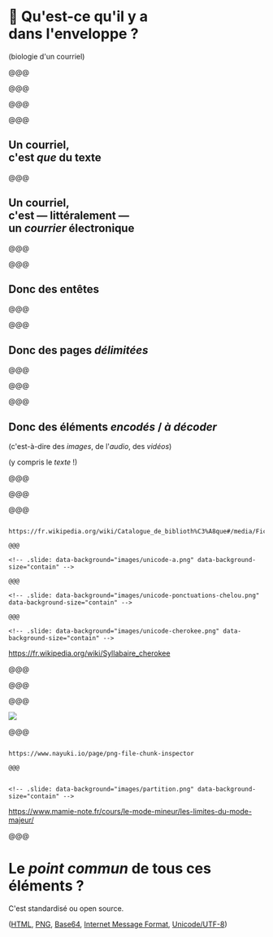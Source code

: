 <!-- .slide: data-background="images/serre-des-comilles.jpg"  data-state="background-dark" id="enveloppe" -->

# 🔎 Qu'est-ce qu'il y a<br> dans l'enveloppe ?

(biologie d'un courriel)

@@@

<!-- .slide: data-background="images/email-ui.png" data-background-size="60%"  -->

@@@

<!-- .slide: data-background="images/email-ui-show-raw.png" data-background-size="60%"  -->


@@@

<!-- .slide: data-background="images/email-raw.png" data-background-size="60%"  -->

@@@

## Un courriel,<br> c'est _que_ du texte

@@@

## Un courriel,<br>c'est — littéralement —<br>un _courrier_ électronique

@@@

<!-- .slide: data-background="images/email-courrier.png" data-background-size="contain" -->


@@@

## Donc des entêtes

@@@

<!-- .slide: data-background="images/email-entete.png" -->

@@@

## Donc des pages _délimitées_

@@@

<!-- .slide: data-background="images/email-delimiteurs.png" data-background-size="contain" -->

@@@

<!-- .slide: data-background="images/email-delimiteurs-html.png" data-background-size="contain" -->

@@@

## Donc des éléments _encodés_ / _à décoder_

<span class="fragment">(c'est-à-dire des _images_, de l'_audio_, des _vidéos_)</span>

<span class="fragment">(y compris le _texte_ !)</span>

@@@

<!-- .slide: data-background="images/email-unicode.png" data-background-size="contain" -->

@@@

<!-- .slide: data-background="images/unicode-e-accent.png" data-background-size="contain" -->


@@@

<!-- .slide: data-background="images/bibliotheque-index.jpg" data-background-size="contain" -->

~~~~

https://fr.wikipedia.org/wiki/Catalogue_de_biblioth%C3%A8que#/media/Fichier:Manchester_Central_Library,_March_2010_(4467481691).jpg

@@@

<!-- .slide: data-background="images/unicode-a.png" data-background-size="contain" -->

@@@

<!-- .slide: data-background="images/unicode-ponctuations-chelou.png" data-background-size="contain" -->

@@@

<!-- .slide: data-background="images/unicode-cherokee.png" data-background-size="contain" -->

~~~~

https://fr.wikipedia.org/wiki/Syllabaire_cherokee


@@@

<!-- .slide: data-background="images/unicode-emoji.png" data-background-size="contain" -->


@@@

<!-- .slide: data-background="images/email-image.png" data-background-size="contain" -->

@@@

![](images/base64-decode.png)

@@@

<!-- .slide: data-background="images/png-file-format.svg" data-background-size="contain" -->

~~~~

https://www.nayuki.io/page/png-file-chunk-inspector

@@@


<!-- .slide: data-background="images/partition.png" data-background-size="contain" -->

~~~~

https://www.mamie-note.fr/cours/le-mode-mineur/les-limites-du-mode-majeur/

@@@

# Le _point commun_ de tous ces éléments ?

C'est standardisé ou open source.

([HTML](https://html.spec.whatwg.org/), [PNG](https://www.rfc-editor.org/info/rfc2083), [Base64](https://www.rfc-editor.org/info/rfc4648), [Internet Message Format](https://www.ietf.org/info/rfc2822), [Unicode/UTF-8](https://www.rfc-editor.org/info/rfc2279))
